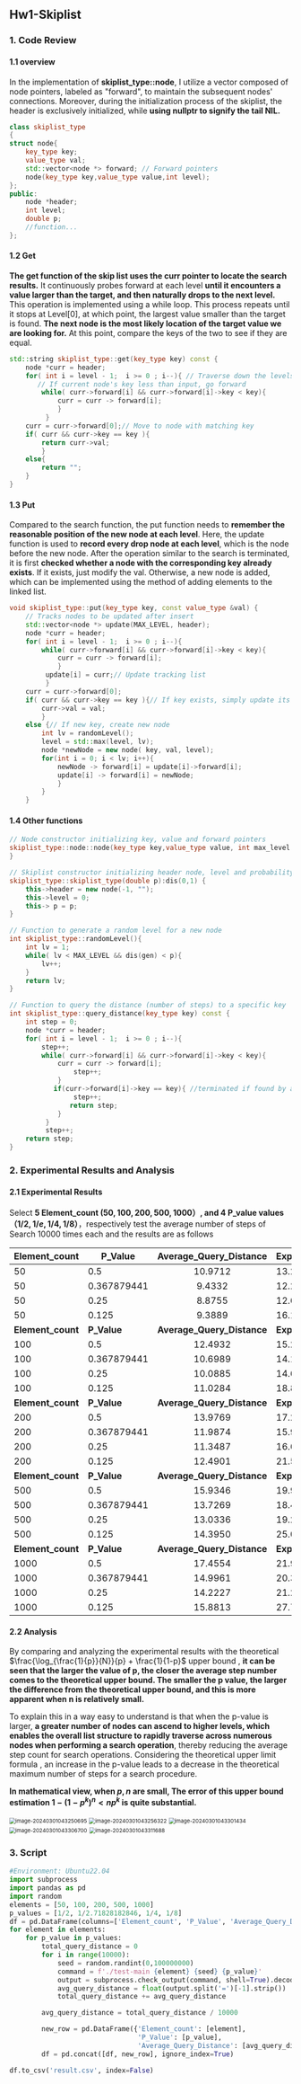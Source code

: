 ## Hw1-Skiplist

### 1. Code Review

#### 1.1 overview

In the implementation of **skiplist_type::node**, I utilize a vector composed of node pointers, labeled as "forward", to maintain the subsequent nodes' connections. Moreover, during the initialization process of the skiplist, the header is exclusively initialized, while **using nullptr to signify the tail NIL.**

```cpp
class skiplist_type
{
struct node{
	key_type key;
	value_type val;
	std::vector<node *> forward; // Forward pointers
	node(key_type key,value_type value,int level);
};
public:
	node *header;
	int level;
	double p;
	//function...
};
```

#### 1.2 Get

**The get function of the skip list uses the curr pointer to locate the search results.** It continuously probes forward at each level **until it encounters a value larger than the target, and then naturally drops to the next level.** This operation is implemented using a while loop. This process repeats until it stops at Level[0], at which point, the largest value smaller than the target is found. **The next node is the most likely location of the target value we are looking for.** At this point, compare the keys of the two to see if they are equal.

```cpp
std::string skiplist_type::get(key_type key) const {
	node *curr = header;
	for( int i = level - 1;  i >= 0 ; i--){ // Traverse down the levels
       // If current node's key less than input, go forward
		while( curr->forward[i] && curr->forward[i]->key < key){
		 	curr = curr -> forward[i];
		 	}
		 }
	curr = curr->forward[0];// Move to node with matching key
	if( curr && curr->key == key ){
		return curr->val;
		}
	else{
		return "";
	}
}
```

#### 1.3 Put

Compared to the search function, the put function needs to **remember the reasonable position of the new node at each level**. Here, the update function is used to **record every drop node at each level**, which is the node before the new node. After the operation similar to the search is terminated, it is first **checked whether a node with the corresponding key already exists**. If it exists, just modify the val. Otherwise, a new node is added, which can be implemented using the method of adding elements to the linked list.

```cpp
void skiplist_type::put(key_type key, const value_type &val) {
    // Tracks nodes to be updated after insert
	std::vector<node *> update(MAX_LEVEL, header);
	node *curr = header;
	for( int i = level - 1;  i >= 0 ; i--){
		while( curr->forward[i] && curr->forward[i]->key < key){
		 	curr = curr -> forward[i];
		 	}
		 update[i] = curr;// Update tracking list
		 }
	curr = curr->forward[0];
	if( curr && curr->key == key ){// If key exists, simply update its value
		curr->val = val;
		}
	else {// If new key, create new node
		int lv = randomLevel();
		level = std::max(level, lv);
		node *newNode = new node( key, val, level);
		for(int i = 0; i < lv; i++){
			newNode -> forward[i] = update[i]->forward[i];
			update[i] -> forward[i] = newNode;
			}
		}
	}
```

#### 1.4 Other functions

```cpp
// Node constructor initializing key, value and forward pointers
skiplist_type::node::node(key_type key,value_type value, int max_level = MAX_LEVEL):key(key),val(value),forward(max_level,nullptr){
}

// Skiplist constructor initializing header node, level and probability threshold
skiplist_type::skiplist_type(double p):dis(0,1) {
	this->header = new node(-1, "");
	this->level = 0;
	this-> p = p;
}

// Function to generate a random level for a new node
int skiplist_type::randomLevel(){
	int lv = 1;
	while( lv < MAX_LEVEL && dis(gen) < p){
		lv++;
	}
	return lv;
}

// Function to query the distance (number of steps) to a specific key
int skiplist_type::query_distance(key_type key) const {
	int step = 0;
	node *curr = header;
	for( int i = level - 1;  i >= 0 ; i--){
		step++;
		while( curr->forward[i] && curr->forward[i]->key < key){
		 	curr = curr -> forward[i];
				step++;
		 	}
           if(curr->forward[i]->key == key){ //terminated if found by advance
          		step++;
               return step;
        	}
		 }
		 step++;
	return step;
}
```

### 2. Experimental Results and Analysis

#### 2.1 Experimental Results

Select **5 Element_count $(50,100,200,500,1000）$, and 4 P_value values （$1/2, 1/e, 1/4, 1/8$）**，respectively test the average number of steps of Search 10000 times each and the results are as follows

| Element_count     | P_Value     |   Average_Query_Distance   | Expected_Query_Distance     |
| ----------------- | ----------- | :------------------------: | --------------------------- |
| 50                | 0.5         |          10.9712           | 13.2877                     |
| 50                | 0.367879441 |           9.4332           | 12.2160                     |
| 50                | 0.25        |           8.8755           | 12.6210                     |
| 50                | 0.125       |           9.3889           | 16.1931                     |
| **Element_count** | **P_Value** | **Average_Query_Distance** | **Expected_Query_Distance** |
| 100               | 0.5         |          12.4932           | 15.2877                     |
| 100               | 0.367879441 |          10.6989           | 14.1001                     |
| 100               | 0.25        |          10.0885           | 14.6210                     |
| 100               | 0.125       |          11.0284           | 18.8598                     |
| **Element_count** | **P_Value** | **Average_Query_Distance** | **Expected_Query_Distance** |
| 200               | 0.5         |          13.9769           | 17.2877                     |
| 200               | 0.367879441 |          11.9874           | 15.9843                     |
| 200               | 0.25        |          11.3487           | 16.6210                     |
| 200               | 0.125       |          12.4901           | 21.5265                     |
| **Element_count** | **P_Value** | **Average_Query_Distance** | **Expected_Query_Distance** |
| 500               | 0.5         |          15.9346           | 19.9316                     |
| 500               | 0.367879441 |          13.7269           | 18.4750                     |
| 500               | 0.25        |          13.0336           | 19.2649                     |
| 500               | 0.125       |          14.3950           | 25.0516                     |
| **Element_count** | **P_Value** | **Average_Query_Distance** | **Expected_Query_Distance** |
| 1000              | 0.5         |          17.4554           | 21.9316                     |
| 1000              | 0.367879441 |          14.9961           | 20.3592                     |
| 1000              | 0.25        |          14.2227           | 21.2649                     |
| 1000              | 0.125       |          15.8813           | 27.7183                     |

#### 2.2 Analysis

By comparing and analyzing the experimental results with the theoretical $\frac{\log_{\frac{1}{p}}{N}}{p} + \frac{1}{1-p}$ upper bound , **it can be seen that the larger the value of p, the closer the average step number comes to the theoretical upper bound. The smaller the p value, the larger the difference from the theoretical upper bound, and this is more apparent when n is relatively small.**

To explain this in a way easy to understand is that when the p-value is larger, **a greater number of nodes can ascend to higher levels, which enables the overall list structure to rapidly traverse across numerous nodes when performing a search operation**, thereby reducing the average step count for search operations. Considering the theoretical upper limit formula , an increase in the p-value leads to a decrease in the theoretical maximum number of steps for a search procedure.

**In mathematical view, when $p,n$ are small, The error of this upper bound estimation  $1-(1-p^k)^n < np^k$  is quite substantial.** 

<img src="C:/Users/Administrator/AppData/Roaming/Typora/typora-user-images/image-20240301043250695.png" alt="image-20240301043250695" style="zoom:67%;" />

<img src="C:/Users/Administrator/AppData/Roaming/Typora/typora-user-images/image-20240301043256322.png" alt="image-20240301043256322" style="zoom:67%;" />

<img src="C:/Users/Administrator/AppData/Roaming/Typora/typora-user-images/image-20240301043301434.png" alt="image-20240301043301434" style="zoom:67%;" />

<img src="C:/Users/Administrator/AppData/Roaming/Typora/typora-user-images/image-20240301043306700.png" alt="image-20240301043306700" style="zoom:67%;" />

<img src="C:/Users/Administrator/AppData/Roaming/Typora/typora-user-images/image-20240301043311688.png" alt="image-20240301043311688" style="zoom:67%;" />

### 3. Script

```python
#Environment: Ubuntu22.04
import subprocess
import pandas as pd
import random
elements = [50, 100, 200, 500, 1000]
p_values = [1/2, 1/2.71828182846, 1/4, 1/8]
df = pd.DataFrame(columns=['Element_count', 'P_Value', 'Average_Query_Distance'])
for element in elements:
    for p_value in p_values:
        total_query_distance = 0
        for i in range(10000): 
            seed = random.randint(0,100000000) 
            command = f'./test-main {element} {seed} {p_value}' 
            output = subprocess.check_output(command, shell=True).decode('utf-8') 
            avg_query_distance = float(output.split('=')[-1].strip())
            total_query_distance += avg_query_distance

        avg_query_distance = total_query_distance / 10000

        new_row = pd.DataFrame({'Element_count': [element],
                                'P_Value': [p_value],
                                'Average_Query_Distance': [avg_query_distance]})
        df = pd.concat([df, new_row], ignore_index=True)

df.to_csv('result.csv', index=False)
```

